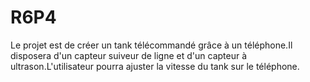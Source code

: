 # R6P4
Le projet est de créer un tank télécommandé grâce à un téléphone.Il disposera d'un capteur suiveur de ligne et d'un capteur à ultrason.L'utilisateur pourra ajuster la vitesse du tank sur le téléphone.
